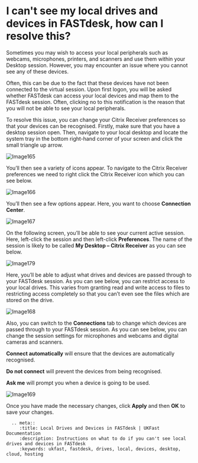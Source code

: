 # I can't see my local drives and devices in FASTdesk, how can I resolve this?

Sometimes you may wish to access your local peripherals such as webcams, microphones, printers, and scanners and use them within your Desktop session. However, you may encounter an issue where you cannot see any of these devices.

Often, this can be due to the fact that these devices have not been connected to the virtual session. Upon first logon, you will be asked whether FASTdesk can access your local devices and map them to the FASTdesk session. Often, clicking no to this notification is the reason that you will not be able to see your local peripherals.

To resolve this issue, you can change your Citrix Receiver preferences so that your devices can be recognised. Firstly, make sure that you have a desktop session open. Then, navigate to your local desktop and locate the system tray in the bottom right-hand corner of your screen and click the small triangle up arrow.

![Image165](files/Image165.png)

You’ll then see a variety of icons appear. To navigate to the Citrix Receiver preferences we need to right click the Citrix Receiver icon which you can see below.

![Image166](files/Image166.png)

You’ll then see a few options appear. Here, you want to choose __Connection Center__.

![Image167](files/Image167.png)

On the following screen, you’ll be able to see your current active session. Here, left-click the session and then left-click __Preferences__. The name of the session is likely to be called __My Desktop – Citrix Receiver__ as you can see below.

![Image179](files/Image179.PNG)

Here, you’ll be able to adjust what drives and devices are passed through to your FASTdesk session. As you can see below, you can restrict access to your local drives. This varies from granting read and write access to files to restricting access completely so that you can’t even see the files which are stored on the drive.

![Image168](files/Image168.png)

Also, you can switch to the __Connections__ tab to change which devices are passed through to your FASTdesk session. As you can see below, you can change the session settings for microphones and webcams and digital cameras and scanners.

__Connect automatically__ will ensure that the devices are automatically recognised.

__Do not connect__ will prevent the devices from being recognised.

__Ask me__ will prompt you when a device is going to be used.

![Image169](files/Image169.png)

Once you have made the necessary changes, click __Apply__ and then __OK__ to save your changes.

```eval_rst
  .. meta::
     :title: Local Drives and Devices in FASTdesk | UKFast Documentation
     :description: Instructions on what to do if you can't see local drives and devices in FASTdesk
     :keywords: ukfast, fastdesk, drives, local, devices, desktop, cloud, hosting
